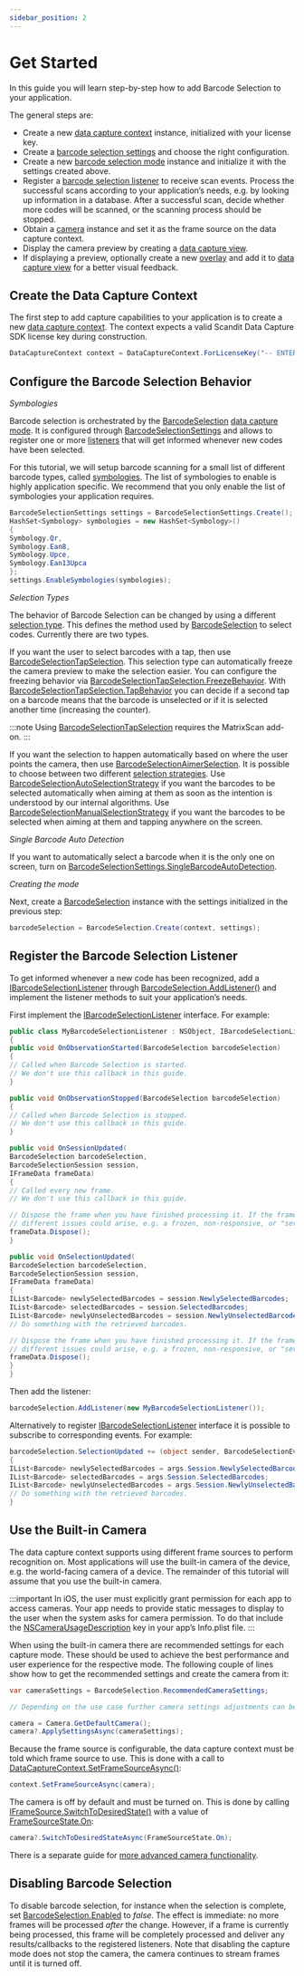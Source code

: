```yaml
---
sidebar_position: 2
---
```


# Get Started

In this guide you will learn step-by-step how to add Barcode Selection to your application.

The general steps are:

- Create a new [data capture context](https://docs.scandit.com/data-capture-sdk/xamarin.ios/core/api/data-capture-context.html#class-scandit.datacapture.core.DataCaptureContext) instance, initialized with your license key.
- Create a [barcode selection settings](https://docs.scandit.com/data-capture-sdk/xamarin.ios/barcode-capture/api/barcode-selection-settings.html#class-scandit.datacapture.barcode.selection.BarcodeSelectionSettings) and choose the right configuration.
- Create a new [barcode selection mode](https://docs.scandit.com/data-capture-sdk/xamarin.ios/barcode-capture/api/barcode-selection.html#class-scandit.datacapture.barcode.selection.BarcodeSelection) instance and initialize it with the settings created above.
- Register a [barcode selection listener](https://docs.scandit.com/data-capture-sdk/xamarin.ios/barcode-capture/api/barcode-selection-listener.html#interface-scandit.datacapture.barcode.selection.IBarcodeSelectionListener) to receive scan events. Process the successful scans according to your application’s needs, e.g. by looking up information in a database. After a successful scan, decide whether more codes will be scanned, or the scanning process should be stopped.
- Obtain a [camera](https://docs.scandit.com/data-capture-sdk/xamarin.ios/core/api/camera.html#class-scandit.datacapture.core.Camera) instance and set it as the frame source on the data capture context.
- Display the camera preview by creating a [data capture view](https://docs.scandit.com/data-capture-sdk/xamarin.ios/core/api/ui/data-capture-view.html#class-scandit.datacapture.core.ui.DataCaptureView).
- If displaying a preview, optionally create a new [overlay](https://docs.scandit.com/data-capture-sdk/xamarin.ios/barcode-capture/api/ui/barcode-selection-basic-overlay.html#class-scandit.datacapture.barcode.selection.ui.BarcodeSelectionBasicOverlay) and add it to [data capture view](https://docs.scandit.com/data-capture-sdk/xamarin.ios/core/api/ui/data-capture-view.html#class-scandit.datacapture.core.ui.DataCaptureView) for a better visual feedback.

## Create the Data Capture Context

The first step to add capture capabilities to your application is to create a new [data capture context](https://docs.scandit.com/data-capture-sdk/xamarin.ios/core/api/data-capture-context.html#class-scandit.datacapture.core.DataCaptureContext). The context expects a valid Scandit Data Capture SDK license key during construction.

```c#
DataCaptureContext context = DataCaptureContext.ForLicenseKey("-- ENTER YOUR SCANDIT LICENSE KEY HERE --");
```

## Configure the Barcode Selection Behavior

_Symbologies_

Barcode selection is orchestrated by the [BarcodeSelection](https://docs.scandit.com/data-capture-sdk/xamarin.ios/barcode-capture/api/barcode-selection.html#class-scandit.datacapture.barcode.selection.BarcodeSelection) [data capture mode](https://docs.scandit.com/data-capture-sdk/xamarin.ios/core/api/data-capture-mode.html#interface-scandit.datacapture.core.IDataCaptureMode). It is configured through [BarcodeSelectionSettings](https://docs.scandit.com/data-capture-sdk/xamarin.ios/barcode-capture/api/barcode-selection-settings.html#class-scandit.datacapture.barcode.selection.BarcodeSelectionSettings) and allows to register one or more [listeners](https://docs.scandit.com/data-capture-sdk/xamarin.ios/barcode-capture/api/barcode-selection-listener.html#interface-scandit.datacapture.barcode.selection.IBarcodeSelectionListener) that will get informed whenever new codes have been selected.

For this tutorial, we will setup barcode scanning for a small list of different barcode types, called [symbologies](https://docs.scandit.com/data-capture-sdk/xamarin.ios/barcode-capture/api/symbology.html#enum-scandit.datacapture.barcode.Symbology). The list of symbologies to enable is highly application specific. We recommend that you only enable the list of symbologies your application requires.

```c#
BarcodeSelectionSettings settings = BarcodeSelectionSettings.Create();
HashSet<Symbology> symbologies = new HashSet<Symbology>()
{
Symbology.Qr,
Symbology.Ean8,
Symbology.Upce,
Symbology.Ean13Upca
};
settings.EnableSymbologies(symbologies);
```

_Selection Types_

The behavior of Barcode Selection can be changed by using a different [selection type](https://docs.scandit.com/data-capture-sdk/xamarin.ios/barcode-capture/api/barcode-selection-type.html#interface-scandit.datacapture.barcode.selection.IBarcodeSelectionType). This defines the method used by [BarcodeSelection](https://docs.scandit.com/data-capture-sdk/xamarin.ios/barcode-capture/api/barcode-selection.html#class-scandit.datacapture.barcode.selection.BarcodeSelection) to select codes. Currently there are two types.

If you want the user to select barcodes with a tap, then use [BarcodeSelectionTapSelection](https://docs.scandit.com/data-capture-sdk/xamarin.ios/barcode-capture/api/barcode-selection-tap-selection.html#class-scandit.datacapture.barcode.selection.BarcodeSelectionTapSelection). This selection type can automatically freeze the camera preview to make the selection easier. You can configure the freezing behavior via [BarcodeSelectionTapSelection.FreezeBehavior](https://docs.scandit.com/data-capture-sdk/xamarin.ios/barcode-capture/api/barcode-selection-tap-selection.html#property-scandit.datacapture.barcode.selection.BarcodeSelectionTapSelection.FreezeBehavior). With
[BarcodeSelectionTapSelection.TapBehavior](https://docs.scandit.com/data-capture-sdk/xamarin.ios/barcode-capture/api/barcode-selection-tap-selection.html#property-scandit.datacapture.barcode.selection.BarcodeSelectionTapSelection.TapBehavior) you can decide if a second tap on a barcode means that the barcode is unselected or if it is selected another time (increasing the counter).

:::note
Using [BarcodeSelectionTapSelection](https://docs.scandit.com/data-capture-sdk/xamarin.ios/barcode-capture/api/barcode-selection-tap-selection.html#class-scandit.datacapture.barcode.selection.BarcodeSelectionTapSelection) requires the MatrixScan add-on.
:::

If you want the selection to happen automatically based on where the user points the camera, then use [BarcodeSelectionAimerSelection](https://docs.scandit.com/data-capture-sdk/xamarin.ios/barcode-capture/api/barcode-selection-aimer-selection.html#class-scandit.datacapture.barcode.selection.BarcodeSelectionAimerSelection). It is possible to choose between two different [selection strategies](https://docs.scandit.com/data-capture-sdk/xamarin.ios/barcode-capture/api/barcode-selection-strategy.html#interface-scandit.datacapture.barcode.selection.IBarcodeSelectionStrategy). Use [BarcodeSelectionAutoSelectionStrategy](https://docs.scandit.com/data-capture-sdk/xamarin.ios/barcode-capture/api/barcode-selection-strategy.html#class-scandit.datacapture.barcode.selection.BarcodeSelectionAutoSelectionStrategy) if you want the barcodes to be selected automatically when aiming at them as soon as the intention is understood by our internal algorithms. Use [BarcodeSelectionManualSelectionStrategy](https://docs.scandit.com/data-capture-sdk/xamarin.ios/barcode-capture/api/barcode-selection-strategy.html#class-scandit.datacapture.barcode.selection.BarcodeSelectionManualSelectionStrategy) if you want the barcodes to be selected when aiming at them and tapping anywhere on the screen.

_Single Barcode Auto Detection_

If you want to automatically select a barcode when it is the only one on screen, turn on [BarcodeSelectionSettings.SingleBarcodeAutoDetection](https://docs.scandit.com/data-capture-sdk/xamarin.ios/barcode-capture/api/barcode-selection-settings.html#property-scandit.datacapture.barcode.selection.BarcodeSelectionSettings.SingleBarcodeAutoDetection).

_Creating the mode_

Next, create a [BarcodeSelection](https://docs.scandit.com/data-capture-sdk/xamarin.ios/barcode-capture/api/barcode-selection.html#class-scandit.datacapture.barcode.selection.BarcodeSelection) instance with the settings initialized in the previous step:

```c#
barcodeSelection = BarcodeSelection.Create(context, settings);
```

## Register the Barcode Selection Listener

To get informed whenever a new code has been recognized, add a [IBarcodeSelectionListener](https://docs.scandit.com/data-capture-sdk/xamarin.ios/barcode-capture/api/barcode-selection-listener.html#interface-scandit.datacapture.barcode.selection.IBarcodeSelectionListener) through [BarcodeSelection.AddListener()](https://docs.scandit.com/data-capture-sdk/xamarin.ios/barcode-capture/api/barcode-selection.html#method-scandit.datacapture.barcode.selection.BarcodeSelection.AddListener) and implement the listener methods to suit your application’s needs.

First implement the [IBarcodeSelectionListener](https://docs.scandit.com/data-capture-sdk/xamarin.ios/barcode-capture/api/barcode-selection-listener.html#interface-scandit.datacapture.barcode.selection.IBarcodeSelectionListener) interface. For example:

```c#
public class MyBarcodeSelectionListener : NSObject, IBarcodeSelectionListener
{
public void OnObservationStarted(BarcodeSelection barcodeSelection)
{
// Called when Barcode Selection is started.
// We don't use this callback in this guide.
}

public void OnObservationStopped(BarcodeSelection barcodeSelection)
{
// Called when Barcode Selection is stopped.
// We don't use this callback in this guide.
}

public void OnSessionUpdated(
BarcodeSelection barcodeSelection,
BarcodeSelectionSession session,
IFrameData frameData)
{
// Called every new frame.
// We don't use this callback in this guide.

// Dispose the frame when you have finished processing it. If the frame is not properly disposed,
// different issues could arise, e.g. a frozen, non-responsive, or "severely stuttering" video feed.
frameData.Dispose();
}

public void OnSelectionUpdated(
BarcodeSelection barcodeSelection,
BarcodeSelectionSession session,
IFrameData frameData)
{
IList<Barcode> newlySelectedBarcodes = session.NewlySelectedBarcodes;
IList<Barcode> selectedBarcodes = session.SelectedBarcodes;
IList<Barcode> newlyUnselectedBarcodes = session.NewlyUnselectedBarcodes;
// Do something with the retrieved barcodes.

// Dispose the frame when you have finished processing it. If the frame is not properly disposed,
// different issues could arise, e.g. a frozen, non-responsive, or "severely stuttering" video feed.
frameData.Dispose();
}
}
```

Then add the listener:

```c#
barcodeSelection.AddListener(new MyBarcodeSelectionListener());
```

Alternatively to register [IBarcodeSelectionListener](https://docs.scandit.com/data-capture-sdk/xamarin.ios/barcode-capture/api/barcode-selection-listener.html#interface-scandit.datacapture.barcode.selection.IBarcodeSelectionListener) interface it is possible to subscribe to corresponding events. For example:

```c#
barcodeSelection.SelectionUpdated += (object sender, BarcodeSelectionEventArgs args) =>
{
IList<Barcode> newlySelectedBarcodes = args.Session.NewlySelectedBarcodes;
IList<Barcode> selectedBarcodes = args.Session.SelectedBarcodes;
IList<Barcode> newlyUnselectedBarcodes = args.Session.NewlyUnselectedBarcodes;
// Do something with the retrieved barcodes.
}
```

## Use the Built-in Camera

The data capture context supports using different frame sources to perform recognition on. Most applications will use the built-in camera of the device, e.g. the world-facing camera of a device. The remainder of this tutorial will assume that you use the built-in camera.

:::important
In iOS, the user must explicitly grant permission for each app to access cameras. Your app needs to provide static messages to display to the user when the system asks for camera permission. To do that include the [NSCameraUsageDescription](https://learn.microsoft.com/en-us/xamarin/ios/app-fundamentals/security-privacy?tabs=macos#:~:text=NSCameraUsageDescription) key in your app’s Info.plist file.
:::

When using the built-in camera there are recommended settings for each capture mode. These should be used to achieve the best performance and user experience for the respective mode. The following couple of lines show how to get the recommended settings and create the camera from it:

```c#
var cameraSettings = BarcodeSelection.RecommendedCameraSettings;

// Depending on the use case further camera settings adjustments can be made here.

camera = Camera.GetDefaultCamera();
camera?.ApplySettingsAsync(cameraSettings);
```

Because the frame source is configurable, the data capture context must be told which frame source to use. This is done with a call to [DataCaptureContext.SetFrameSourceAsync()](https://docs.scandit.com/data-capture-sdk/xamarin.ios/core/api/data-capture-context.html#method-scandit.datacapture.core.DataCaptureContext.SetFrameSourceAsync):

```c#
context.SetFrameSourceAsync(camera);
```

The camera is off by default and must be turned on. This is done by calling [IFrameSource.SwitchToDesiredState()](https://docs.scandit.com/data-capture-sdk/xamarin.ios/core/api/frame-source.html#method-scandit.datacapture.core.IFrameSource.SwitchToDesiredStateAsync) with a value of [FrameSourceState.On](https://docs.scandit.com/data-capture-sdk/xamarin.ios/core/api/frame-source.html#value-scandit.datacapture.core.FrameSourceState.On):

```c#
camera?.SwitchToDesiredStateAsync(FrameSourceState.On);
```

There is a separate guide for [more advanced camera functionality](advanced-topics.html).

## Disabling Barcode Selection

To disable barcode selection, for instance when the selection is complete, set [BarcodeSelection.Enabled](https://docs.scandit.com/data-capture-sdk/xamarin.ios/barcode-capture/api/barcode-selection.html#property-scandit.datacapture.barcode.selection.BarcodeSelection.IsEnabled) to _false_. The effect is immediate: no more frames will be processed _after_ the change. However, if a frame is currently being processed, this frame will be completely processed and deliver any results/callbacks to the registered listeners. Note that disabling the capture mode does not stop the camera, the camera continues to stream frames until it is turned off.
